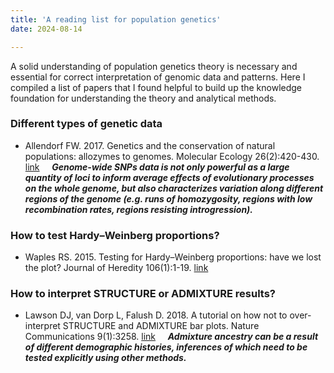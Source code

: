 ```yaml
---
title: 'A reading list for population genetics'
date: 2024-08-14

---
```


A solid understanding of population genetics theory is necessary and essential for correct interpretation of genomic data and patterns. Here I compiled a list of papers that I found helpful to build up the knowledge foundation for understanding the theory and analytical methods. 

### Different types of genetic data

- Allendorf FW. 2017. Genetics and the conservation of natural populations: allozymes to genomes. Molecular Ecology 26(2):420-430. [link](https://doi.org/10.1111/mec.13948) &nbsp; &nbsp; ***Genome-wide SNPs data is not only powerful as a large quantity of loci to inform average effects of evolutionary processes on the whole genome, but also characterizes variation along different regions of the genome (e.g. runs of homozygosity, regions with low recombination rates, regions resisting introgression).***

### How to test Hardy–Weinberg proportions?

- Waples RS. 2015. Testing for Hardy–Weinberg proportions: have we lost the plot? Journal of Heredity 106(1):1-19. [link](https://doi.org/10.1093/jhered/esu062)

### How to interpret STRUCTURE or ADMIXTURE results?

- Lawson DJ, van Dorp L, Falush D. 2018. A tutorial on how not to over-interpret STRUCTURE and ADMIXTURE bar plots. Nature Communications 9(1):3258. [link](https://doi.org/10.1038/s41467-018-05257-7) &nbsp; &nbsp; ***Admixture ancestry can be a result of different demographic histories, inferences of which need to be tested explicitly using other methods.***
